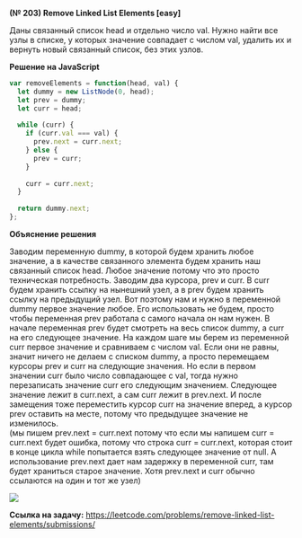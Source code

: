 **(№ 203) Remove Linked List Elements [easy]**

Даны связанный список head и отдельно число val. Нужно найти все узлы в списке, у которых значение совпадает с числом val, удалить их и вернуть новый связанный список, без этих узлов.

**Решение на JavaScript**

```javascript
var removeElements = function(head, val) {
  let dummy = new ListNode(0, head);
  let prev = dummy;
  let curr = head;
  
  while (curr) {  
    if (curr.val === val) {
      prev.next = curr.next;
    } else {
      prev = curr;
    }
    
    curr = curr.next;
  }
  
  return dummy.next;
};
```

**Объяснение решения**

Заводим переменную dummy, в которой будем хранить любое значение, а в качестве связанного элемента будем хранить наш связанный список head. Любое значение потому что это просто техническая потребность. Заводим два курсора, prev и curr. В curr будем хранить ссылку на нынешний узел, а в prev будем хранить ссылку на предыдущий узел. Вот поэтому нам и нужно в переменной dummy первое значение любое. Его использовать не будем, просто чтобы переменная prev работала с самого начала он нам нужен. В начале переменная prev будет смотреть на весь список dummy, а curr на его следующее значение. На каждом шаге мы берем из переменной curr первое значение и сравниваем с числом val. Если они не равны, значит ничего не делаем с списком dummy, а просто перемещаем курсоры prev и curr на следующие значения. Но если в первом значении curr было число совпадающее с val, тогда нужно перезаписать значение curr его следующим значением. Следующее значение лежит в curr.next, а сам curr лежит в prev.next. И после замещения тоже переместить курсор curr на значение вперед, а курсор prev оставить на месте, потому что предыдущее значение не изменилось.  
(мы пишем prev.next = curr.next потому что если мы напишем curr = curr.next будет ошибка, потому что строка curr = curr.next, которая стоит в конце цикла while попытается взять следующее значение от null. А использование prev.next дает нам задержку в переменной curr, там будет храниться старое значение. Хотя prev.next и curr обычно ссылаются на один и тот же узел)

![](https://cushaaay.ru/leetcode/0203.png)

**Ссылка на задачу:** https://leetcode.com/problems/remove-linked-list-elements/submissions/
